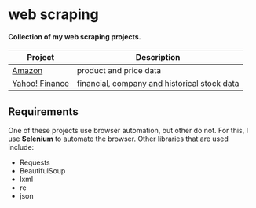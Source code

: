 # web scraping
#### Collection of my web scraping projects.

| Project | Description |
|---|---|
| [Amazon](https://github.com/mycreativecafe/YahooFinanceScraper) | product and price data |
| [Yahoo! Finance](https://github.com/mycreativecafe/AmazonScraping) | financial, company and historical stock data |

## Requirements
One of these projects use browser automation, but other do not. For this, I use **Selenium** to automate the browser.  Other libraries that are used include:
- Requests
- BeautifulSoup
- lxml
- re
- json
